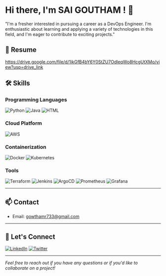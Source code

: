# Hi there, I'm SAI GOUTHAM ! 👋

"I'm a fresher interested in pursuing a career as a DevOps Engineer. I'm enthusiastic about learning and applying a variety of technologies in this field, and I'm eager to contribute to exciting projects."

## 📄 Resume
https://drive.google.com/file/d/1ikGfB4bY6Y0StZU7OdleqWo8HcgUtXMo/view?usp=drive_link

## 🛠️ Skills

### Programming Languages
![Python](https://img.shields.io/badge/Python-%233776AB.svg?style=for-the-badge&logo=python&logoColor=white) ![Java](https://img.shields.io/badge/Java-%23ED8B00.svg?style=for-the-badge&logo=java&logoColor=white) <img src="https://img.shields.io/badge/HTML5-%23E34F26.svg?style=for-the-badge&logo=html5&logoColor=white" alt="HTML" />

### Cloud Platform
![AWS](https://img.shields.io/badge/AWS-%23FF9900.svg?style=for-the-badge&logo=amazon-aws&logoColor=white)

### Containerization
![Docker](https://img.shields.io/badge/Docker-%230db7ed.svg?style=for-the-badge&logo=docker&logoColor=white) ![Kubernetes](https://img.shields.io/badge/Kubernetes-%23326ce5.svg?style=for-the-badge&logo=kubernetes&logoColor=white)

### Tools
![Terraform](https://img.shields.io/badge/Terraform-%235835CC.svg?style=for-the-badge&logo=terraform&logoColor=white) ![Jenkins](https://img.shields.io/badge/Jenkins-%23D24939.svg?style=for-the-badge&logo=jenkins&logoColor=white) ![ArgoCD](https://img.shields.io/badge/ArgoCD-%230B92D5.svg?style=for-the-badge&logo=argo&logoColor=white)
![Prometheus](https://img.shields.io/badge/Prometheus-%23E6522C.svg?style=for-the-badge&logo=prometheus&logoColor=white) ![Grafana](https://img.shields.io/badge/Grafana-%23F46800.svg?style=for-the-badge&logo=grafana&logoColor=white)


---

## 📫 Contact

- Email: gowthamr733@gmail.com
---

## 🤝 Let's Connect

[![LinkedIn](https://img.shields.io/badge/LinkedIn-blue?style=for-the-badge&logo=linkedin)](https://linkedin.com/in/k-sai-goutham-7b4a561a4/)
[![Twitter](https://img.shields.io/badge/Twitter-blue?style=for-the-badge&logo=twitter)](https://twitter.com/@_Gowtham_reddy)

---

*Feel free to reach out if you have any questions or if you'd like to collaborate on a project!*

